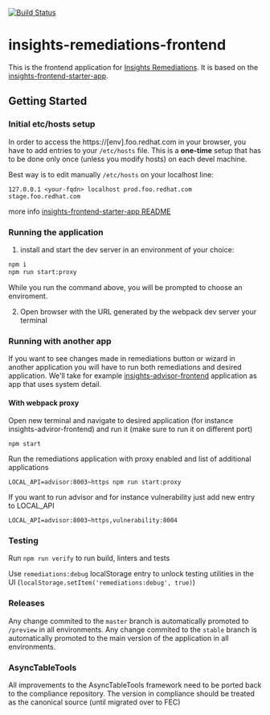 [![Build Status](https://travis-ci.org/RedHatInsights/insights-remediations-frontend.svg?branch=master)](https://travis-ci.org/RedHatInsights/insights-remediations-frontend)

# insights-remediations-frontend

This is the frontend application for [Insights Remediations](https://github.com/redhatinsights/insights-remediations). It is based on the [insights-frontend-starter-app](https://github.com/redhatinsights/insights-frontend-starter-app).

## Getting Started

### Initial etc/hosts setup

In order to access the https://[env].foo.redhat.com in your browser, you have to add entries to your `/etc/hosts` file. This is a **one-time** setup that has to be done only once (unless you modify hosts) on each devel machine.

Best way is to edit manually `/etc/hosts` on your localhost line:

```
127.0.0.1 <your-fqdn> localhost prod.foo.redhat.com stage.foo.redhat.com
```

more info [insights-frontend-starter-app README](https://github.com/RedHatInsights/frontend-starter-app/blob/master/README.md#initial-etchosts-setup)

### Running the application

1. install and start the dev server in an environment of your choice:

```sh
npm i
npm run start:proxy
```
While you run the command above, you will be prompted to choose an enviroment.

2. Open browser with the URL generated by the webpack dev server your terminal


### Running with another app

If you want to see changes made in remediations button or wizard in another application you will have to run both remediations and desired application. We'll take for example [insights-advisor-frontend](https://github.com/RedHatInsights/insights-advisor-frontend) application as app that uses system detail.

#### With webpack proxy
Open new terminal and navigate to desired application (for instance insights-adviror-frontend) and run it (make sure to run it on different port)
```
npm start
```

Run the remediations application with proxy enabled and list of additional applications
```
LOCAL_API=advisor:8003~https npm run start:proxy
```

If you want to run advisor and for instance vulnerability just add new entry to LOCAL_API
```
LOCAL_API=advisor:8003~https,vulnerability:8004
```

### Testing

Run `npm run verify` to run build, linters and tests

Use `remediations:debug` localStorage entry to unlock testing utilities in the UI (`localStorage.setItem('remediations:debug', true)`)

### Releases

Any change commited to the `master` branch is automatically promoted to `/preview` in all environments.
Any change commited to the `stable` branch is automatically promoted to the main version of the application in all environments.

### AsyncTableTools

All improvements to the AsyncTableTools framework need to be ported back to the compliance repository. The version in compliance should be treated as the canonical source (until migrated over to FEC)
